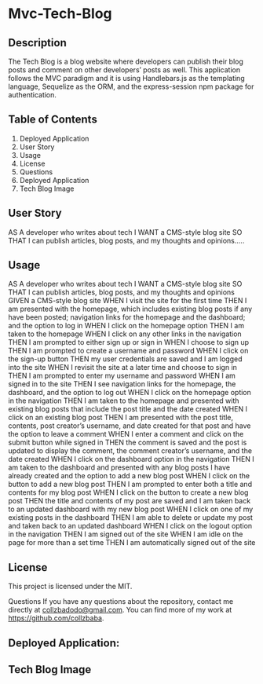 # Mvc-Tech-Blog

## Description
The Tech Blog is a blog website where developers can publish their blog posts and comment on other developers’ posts as well. This application follows the MVC paradigm and it is using Handlebars.js as the templating language, Sequelize as the ORM, and the express-session npm package for authentication.

## Table of Contents
1. Deployed Application
2. User Story
3. Usage
4. License
5. Questions
6. Deployed Application
7. Tech Blog Image

## User Story
AS A developer who writes about tech I WANT a CMS-style blog site SO THAT I can publish articles, blog posts, and my thoughts and opinions.....

## Usage

AS A developer who writes about tech
I WANT a CMS-style blog site
SO THAT I can publish articles, blog posts, and my thoughts and opinions
GIVEN a CMS-style blog site
WHEN I visit the site for the first time
THEN I am presented with the homepage, which includes existing blog posts if any have been posted; navigation links for the homepage and the dashboard; and the option to log in
WHEN I click on the homepage option
THEN I am taken to the homepage
WHEN I click on any other links in the navigation
THEN I am prompted to either sign up or sign in
WHEN I choose to sign up
THEN I am prompted to create a username and password
WHEN I click on the sign-up button
THEN my user credentials are saved and I am logged into the site
WHEN I revisit the site at a later time and choose to sign in
THEN I am prompted to enter my username and password
WHEN I am signed in to the site
THEN I see navigation links for the homepage, the dashboard, and the option to log out
WHEN I click on the homepage option in the navigation
THEN I am taken to the homepage and presented with existing blog posts that include the post title and the date created
WHEN I click on an existing blog post
THEN I am presented with the post title, contents, post creator’s username, and date created for that post and have the option to leave a comment
WHEN I enter a comment and click on the submit button while signed in
THEN the comment is saved and the post is updated to display the comment, the comment creator’s username, and the date created
WHEN I click on the dashboard option in the navigation
THEN I am taken to the dashboard and presented with any blog posts I have already created and the option to add a new blog post
WHEN I click on the button to add a new blog post
THEN I am prompted to enter both a title and contents for my blog post
WHEN I click on the button to create a new blog post
THEN the title and contents of my post are saved and I am taken back to an updated dashboard with my new blog post
WHEN I click on one of my existing posts in the dashboard
THEN I am able to delete or update my post and taken back to an updated dashboard
WHEN I click on the logout option in the navigation
THEN I am signed out of the site
WHEN I am idle on the page for more than a set time
THEN I am automatically signed out of the site


## License
This project is licensed under the MIT.


Questions
If you have any questions about the repository, contact me directly at collzbadodo@gmail.com. You can find more of my work at https://github.com/collzbaba.

## Deployed Application:

## Tech Blog Image


